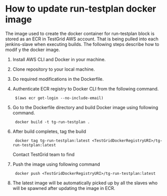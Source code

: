
How to update run-testplan docker image
===================== 
The image used to create the docker container for run-testplan block is stored as an ECR in TestGrid AWS account. That is being pulled into each jenkins-slave when executing builds. The following steps describe how to modif y the docker image.

1. Install AWS CLI and Docker in your machine.
2. Clone repository to your local machine.
3. Do required modifications in the Dockerfile.
4. Authenticate ECR registry to Docker CLI from the following command.

		$(aws ecr get-login --no-include-email)

5. Go to the Dockerfile directory and build Docker image using following command.

		docker build -t tg-run-testplan .

6. After build completes, tag the build

		docker tag tg-run-testplan:latest <TestGridDockerRegistryURI>/tg-run-testplan:latest
	
	Contact TestGrid team to find <TestGridDockerRegistryURI>

7. Push the image using following command

		docker push <TestGridDockerRegistryURI>/tg-run-testplan:latest

8. The latest image will be automatically picked up by all the slaves who will be spawned after updating the image in ECR.